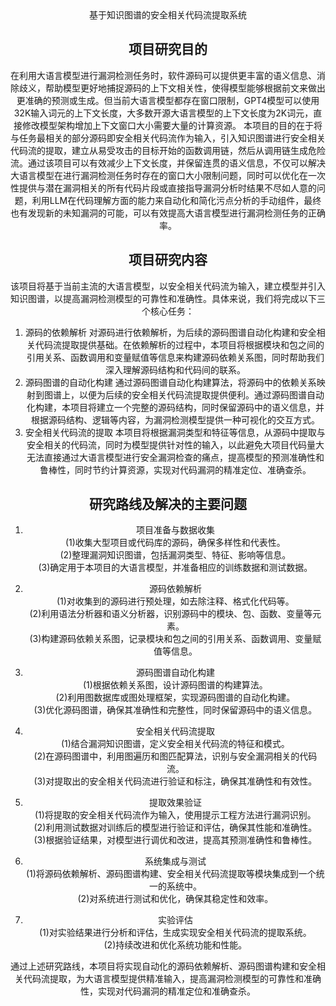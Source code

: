 <div align="center">
基于知识图谱的安全相关代码流提取系统


## 项目研究目的
在利用大语言模型进行漏洞检测任务时，软件源码可以提供更丰富的语义信息、消除歧义，帮助模型更好地捕捉源码的上下文相关性，使得模型能够根据前文来做出更准确的预测或生成。但当前大语言模型都存在窗口限制，GPT4模型可以使用32K输入词元的上下文长度，大多数开源大语言模型的上下文长度为2K词元，直接修改模型架构增加上下文窗口大小需要大量的计算资源。
本项目的目的在于将与任务最相关的部分源码即安全相关代码流作为输入，引入知识图谱进行安全相关代码流的提取，建立从易受攻击的目标开始的函数调用链，然后从调用链生成危险流。通过该项目可以有效减少上下文长度，并保留连贯的语义信息，不仅可以解决大语言模型在进行漏洞检测任务时存在的窗口大小限制问题，同时可以优化在一次性提供与潜在漏洞相关的所有代码片段或直接指导漏洞分析时结果不尽如人意的问题，利用LLM在代码理解方面的能力来自动化和简化污点分析的手动组件，最终也有发现新的未知漏洞的可能，可以有效提高大语言模型进行漏洞检测任务的正确率。

##  项目研究内容
该项目将基于当前主流的大语言模型，以安全相关代码流为输入，建立模型并引入知识图谱，以提高漏洞检测模型的可靠性和准确性。具体来说，我们将完成以下三个核心任务：
 1. 源码的依赖解析
对源码进行依赖解析，为后续的源码图谱自动化构建和安全相关代码流提取提供基础。在依赖解析的过程中，本项目将根据模块和包之间的引用关系、函数调用和变量赋值等信息来构建源码依赖关系图，同时帮助我们深入理解源码结构和代码间的联系。                                                                                                                                         
 2. 源码图谱的自动化构建
通过源码图谱自动化构建算法，将源码中的依赖关系映射到图谱上，以便为后续的安全相关代码流提取提供便利。通过源码图谱自动化构建，本项目将建立一个完整的源码结构，同时保留源码中的语义信息，并根据源码结构、逻辑等内容，为漏洞检测模型提供一种可视化的交互方式。
 4. 安全相关代码流的提取
本项目将根据漏洞类型和特征等信息，从源码中提取与安全相关的代码流，同时为模型提供针对性的输入，以此避免大项目代码量大无法直接通过大语言模型进行安全漏洞检查的痛点，提高模型的预测准确性和鲁棒性，同时节约计算资源，实现对代码漏洞的精准定位、准确查杀。

## 研究路线及解决的主要问题

1. 项目准备与数据收集  
(1)收集大型项目或代码库的源码，确保多样性和代表性。  
(2)整理漏洞知识图谱，包括漏洞类型、特征、影响等信息。  
(3)确定用于本项目的大语言模型，并准备相应的训练数据和测试数据。

2. 源码依赖解析  
(1)对收集到的源码进行预处理，如去除注释、格式化代码等。  
(2)利用语法分析器和语义分析器，识别源码中的模块、包、函数、变量等元素。  
(3)构建源码依赖关系图，记录模块和包之间的引用关系、函数调用、变量赋值等信息。  

3. 源码图谱自动化构建  
(1)根据依赖关系图，设计源码图谱的构建算法。  
(2)利用图数据库或图处理框架，实现源码图谱的自动化构建。  
(3)优化源码图谱，确保其准确性和完整性，同时保留源码中的语义信息。  

4. 安全相关代码流提取  
(1)结合漏洞知识图谱，定义安全相关代码流的特征和模式。  
(2)在源码图谱中，利用图遍历和图匹配算法，识别与安全漏洞相关的代码流。  
(3)对提取出的安全相关代码流进行验证和标注，确保其准确性和有效性。

5. 提取效果验证  
(1)将提取的安全相关代码流作为输入，使用提示工程方法进行漏洞识别。  
(2)利用测试数据对训练后的模型进行验证和评估，确保其性能和准确性。  
(3)根据验证结果，对模型进行调优和改进，提高其预测准确性和鲁棒性。

6. 系统集成与测试  
(1)将源码依赖解析、源码图谱构建、安全相关代码流提取等模块集成到一个统一的系统中。  
(2)对系统进行测试和优化，确保其稳定性和效率。

7. 实验评估  
(1)对实验结果进行分析和评估，生成实现安全相关代码流的提取系统。  
(2)持续改进和优化系统功能和性能。

通过上述研究路线，本项目将实现自动化的源码依赖解析、源码图谱构建和安全相关代码流提取，为大语言模型提供精准输入，提高漏洞检测模型的可靠性和准确性，实现对代码漏洞的精准定位和准确查杀。

